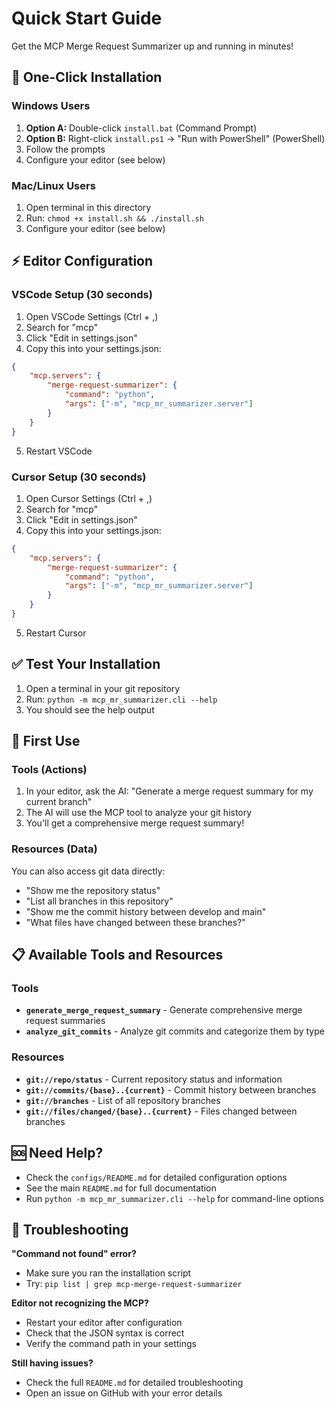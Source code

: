 # Quick Start Guide

Get the MCP Merge Request Summarizer up and running in minutes!

## 🚀 One-Click Installation

### Windows Users
1. **Option A:** Double-click `install.bat` (Command Prompt)
2. **Option B:** Right-click `install.ps1` → "Run with PowerShell" (PowerShell)
3. Follow the prompts
4. Configure your editor (see below)

### Mac/Linux Users
1. Open terminal in this directory
2. Run: `chmod +x install.sh && ./install.sh`
3. Configure your editor (see below)

## ⚡ Editor Configuration

### VSCode Setup (30 seconds)
1. Open VSCode Settings (Ctrl + ,)
2. Search for "mcp"
3. Click "Edit in settings.json"
4. Copy this into your settings.json:
```json
{
    "mcp.servers": {
        "merge-request-summarizer": {
            "command": "python",
            "args": ["-m", "mcp_mr_summarizer.server"]
        }
    }
}
```
5. Restart VSCode

### Cursor Setup (30 seconds)
1. Open Cursor Settings (Ctrl + ,)
2. Search for "mcp"
3. Click "Edit in settings.json"
4. Copy this into your settings.json:
```json
{
    "mcp.servers": {
        "merge-request-summarizer": {
            "command": "python",
            "args": ["-m", "mcp_mr_summarizer.server"]
        }
    }
}
```
5. Restart Cursor

## ✅ Test Your Installation

1. Open a terminal in your git repository
2. Run: `python -m mcp_mr_summarizer.cli --help`
3. You should see the help output

## 🎯 First Use

### Tools (Actions)
1. In your editor, ask the AI: "Generate a merge request summary for my current branch"
2. The AI will use the MCP tool to analyze your git history
3. You'll get a comprehensive merge request summary!

### Resources (Data)
You can also access git data directly:
- "Show me the repository status"
- "List all branches in this repository"
- "Show me the commit history between develop and main"
- "What files have changed between these branches?"

## 📋 Available Tools and Resources

### Tools
- **`generate_merge_request_summary`** - Generate comprehensive merge request summaries
- **`analyze_git_commits`** - Analyze git commits and categorize them by type

### Resources
- **`git://repo/status`** - Current repository status and information
- **`git://commits/{base}..{current}`** - Commit history between branches
- **`git://branches`** - List of all repository branches
- **`git://files/changed/{base}..{current}`** - Files changed between branches

## 🆘 Need Help?

- Check the `configs/README.md` for detailed configuration options
- See the main `README.md` for full documentation
- Run `python -m mcp_mr_summarizer.cli --help` for command-line options

## 🔧 Troubleshooting

**"Command not found" error?**
- Make sure you ran the installation script
- Try: `pip list | grep mcp-merge-request-summarizer`

**Editor not recognizing the MCP?**
- Restart your editor after configuration
- Check that the JSON syntax is correct
- Verify the command path in your settings

**Still having issues?**
- Check the full `README.md` for detailed troubleshooting
- Open an issue on GitHub with your error details
